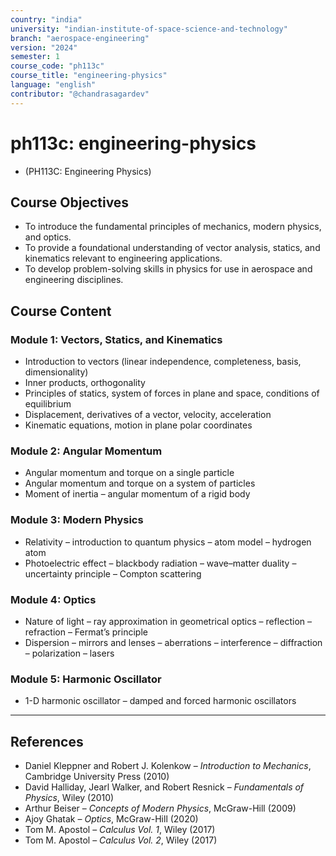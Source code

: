 ```yaml
---
country: "india"
university: "indian-institute-of-space-science-and-technology"
branch: "aerospace-engineering"
version: "2024"
semester: 1
course_code: "ph113c"
course_title: "engineering-physics"
language: "english"
contributor: "@chandrasagardev"
---
```


# ph113c: engineering-physics
  - (PH113C: Engineering Physics)

## Course Objectives
* To introduce the fundamental principles of mechanics, modern physics, and optics.  
* To provide a foundational understanding of vector analysis, statics, and kinematics relevant to engineering applications.  
* To develop problem-solving skills in physics for use in aerospace and engineering disciplines.  

## Course Content

### Module 1: Vectors, Statics, and Kinematics
* Introduction to vectors (linear independence, completeness, basis, dimensionality)  
* Inner products, orthogonality  
* Principles of statics, system of forces in plane and space, conditions of equilibrium  
* Displacement, derivatives of a vector, velocity, acceleration  
* Kinematic equations, motion in plane polar coordinates  

### Module 2: Angular Momentum
* Angular momentum and torque on a single particle  
* Angular momentum and torque on a system of particles  
* Moment of inertia – angular momentum of a rigid body  

### Module 3: Modern Physics
* Relativity – introduction to quantum physics – atom model – hydrogen atom  
* Photoelectric effect – blackbody radiation – wave–matter duality – uncertainty principle – Compton scattering  

### Module 4: Optics
* Nature of light – ray approximation in geometrical optics – reflection – refraction – Fermat’s principle  
* Dispersion – mirrors and lenses – aberrations – interference – diffraction – polarization – lasers  

### Module 5: Harmonic Oscillator
* 1-D harmonic oscillator – damped and forced harmonic oscillators  

---

## References

* Daniel Kleppner and Robert J. Kolenkow – *Introduction to Mechanics*, Cambridge University Press (2010)  
* David Halliday, Jearl Walker, and Robert Resnick – *Fundamentals of Physics*, Wiley (2010)  
* Arthur Beiser – *Concepts of Modern Physics*, McGraw-Hill (2009)  
* Ajoy Ghatak – *Optics*, McGraw-Hill (2020)  
* Tom M. Apostol – *Calculus Vol. 1*, Wiley (2017)  
* Tom M. Apostol – *Calculus Vol. 2*, Wiley (2017)
